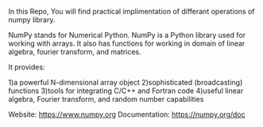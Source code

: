 In this Repo, You will find practical implimentation of differant operations of numpy library.

NumPy stands for Numerical Python.
NumPy is a Python library used for working with arrays.
It also has functions for working in domain of linear algebra, fourier transform, and matrices.

It provides:

1)a powerful N-dimensional array object
2)sophisticated (broadcasting) functions
3)tools for integrating C/C++ and Fortran code
4)useful linear algebra, Fourier transform, and random number capabilities

Website: https://www.numpy.org
Documentation: https://numpy.org/doc
